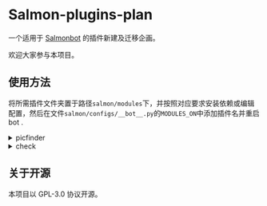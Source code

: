 # Salmon-plugins-plan


一个适用于 [Salmonbot](https://github.com/Watanabe-Asa/SalmonBot) 的插件新建及迁移企画。

欢迎大家参与本项目。

## 使用方法

将所需插件文件夹置于路径`salmon/modules`下，并按照对应要求安装依赖或编辑配置，然后在文件`salmon/configs/__bot__.py`的`MODULES_ON`中添加插件名并重启 bot .

<details>
  <summary>picfinder</summary>

### 搜图功能

原项目导航> [picfinder](https://github.com/pcrbot/picfinder_take)

请将文件`picfinder.template.py`移动至路径`salmon/configs`下并重命名为`picfinder.py`，并按注释编辑配置。

</details>

<details>
  <summary>check</summary>

### 搜图功能

原项目导航> [check](https://github.com/pcrbot/Hoshino-plugin-transplant/tree/master/check)

请将文件`check.template.py`移动至路径`salmon/configs`下并重命名为`check.py`，并按注释编辑配置。然后安装依赖。

```python
pip3.9 install psutil
```

</details>

## 关于开源

本项目以 GPL-3.0 协议开源。